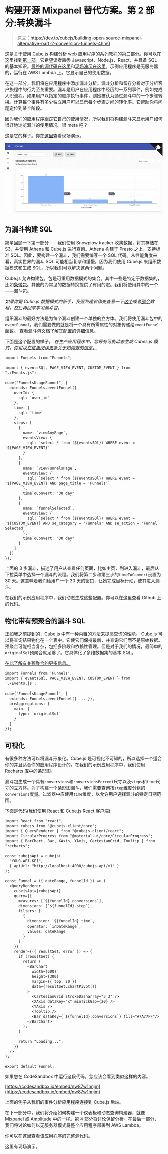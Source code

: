 # 构建开源 Mixpanel 替代方案。第 2 部分:转换漏斗

> 原文：<https://dev.to/cubejs/building-open-source-mixpanel-alternative-part-2-conversion-funnels-4hm0>

这是关于使用 [Cube.js](https://github.com/cube-js/cube.js) 构建分析 web 应用程序的系列教程的第二部分。你可以在这里找到[第一部](https://statsbot.co/blog/building-an-open-source-mixpanel-alternative-1/)。它希望读者熟悉 Javascript、Node.js、React，并具备 SQL 的基本知识。[最终的源代码在这里](https://github.com/cube-js/cube.js/tree/master/examples/event-analytics)和[现场演示在这里](https://d1ygcqhosay4lt.cloudfront.net/)。示例应用程序是无服务器的，运行在 AWS Lambda 上。它显示自己的使用数据。

在这一部分，我们将在应用程序中添加漏斗分析。漏斗分析和留存分析对于分析客户旅程中的行为至关重要。漏斗是用户在应用程序中经历的一系列事件，例如完成入职流程。如果用户以指定的顺序执行事件，则她被认为通过漏斗中的一个步骤转换。计算每个事件有多少独立用户可以显示每个步骤之间的转化率。它帮助你将问题定位到某个阶段。

因为我们的应用程序跟踪它自己的使用情况，所以我们将构建漏斗来显示用户如何很好地浏览漏斗的使用情况。很 meta 吧？

这是它的样子。你[在这里](https://d1ygcqhosay4lt.cloudfront.net/funnels)查看现场演示。

[![](img/2b80b8f74164fa6a6d69c41a746a041f.png)](https://res.cloudinary.com/practicaldev/image/fetch/s--Bs_g3g01--/c_limit%2Cf_auto%2Cfl_progressive%2Cq_auto%2Cw_880/https://media.graphcms.com/yN9dB53UTkOFUwIsjwLT)

## 为漏斗构建 SQL

简单回顾一下第一部分——我们使用 Snowplow tracker 收集数据，将其存储在 S3，并使用 Athena 和 Cube.js 进行查询。Athena 构建于 Presto 之上，支持标准 SQL。因此，要构建一个漏斗，我们需要编写一个 SQL 代码。从性能角度来看，真实世界的漏斗 SQL 可能相当复杂和缓慢。因为我们使用 Cube.js 来组织数据模式和生成 SQL，所以我们可以解决这两个问题。

Cube.js 允许构建包，包是可重用数据模式的集合。其中一些是特定于数据集的，比如[条带包](https://github.com/cube-js/stripe-schema)。其他的为常见的数据转换提供了有用的宏。我们将使用其中的一个——漏斗包。

*如果你是 Cube.js 数据模式的新手，我强烈建议你先查看一下[这个](https://cube.dev/docs/getting-started-cubejs-schema)或者[那个](https://statsbot.co/blog/building-an-open-source-mixpanel-alternative-1/)教程，然后再回来学习漏斗包。*

组织漏斗的最好方法是为每个漏斗创建一个单独的立方体。我们将使用漏斗包中的`eventFunnel`。我们需要做的就是将一个具有所需属性的对象传递给`eventFunnel`函数。
[查看漏斗包文档了解其配置的详细信息。](https://cube.dev/docs/funnels)

下面是这个配置的样子。
*在生产应用程序中，您最有可能动态生成 Cubes.js 模式。[你可以在这里阅读更多关于如何做的信息。](https://cube.dev/docs/schema-generation)*

```
import Funnels from "Funnels";

import { eventsSQl, PAGE_VIEW_EVENT, CUSTOM_EVENT } from "./Events.js";

cube("FunnelsUsageFunnel", {
  extends: Funnels.eventFunnel({
    userId: {
      sql: `user_id`
    },
    time: {
      sql: `time`
    },
    steps: [
      {
        name: `viewAnyPage`,
        eventsView: {
          sql: `select * from (${eventsSQl}) WHERE event = '${PAGE_VIEW_EVENT}`
        }
      },
      {
        name: `viewFunnelsPage`,
        eventsView: {
          sql: `select * from (${eventsSQl}) WHERE event = '${PAGE_VIEW_EVENT} AND page_title = 'Funnels'`
        },
        timeToConvert: "30 day"
      },
      {
        name: `funnelSelected`,
        eventsView: {
          sql: `select * from (${eventsSQl}) WHERE event = '${CUSTOM_EVENT} AND se_category = 'Funnels' AND se_action = 'Funnel Selected'`
        },
        timeToConvert: "30 day"
      }
    ]
  })
}); 
```

上面的 3 步漏斗，描述了用户从查看任何页面，比如主页，到进入漏斗，最后从下拉菜单中选择一个漏斗的流程。我们将第二步和第三步的`timeToConvert`设置为 30 天。这意味着我们给用户一个 30 天的窗口，让她完成目标行动，使其进入漏斗。

在我们的示例应用程序中，我们动态生成这些配置。你可以在这里查看 Github 上的代码。

## 物化带有预聚合的漏斗 SQL

正如我之前提到的，Cube.js 中有一种内置的方法来提高查询的性能。
Cube.js 可以将查询结果物化在一个表中。它使它们保持最新，并查询它们而不是原始数据。预聚合可能相当复杂，包括多阶段和依赖性管理。但是对于我们的情况，最简单的`originalSql`预聚合就足够了。它具体化了多维数据集的基本 SQL。

[在此了解有关预聚合的更多信息。](https://cube.dev/docs/pre-aggregations)

```
import Funnels from 'Funnels';
import { eventsSQl, PAGE_VIEW_EVENT, CUSTOM_EVENT } from './Events.js';

cube('FunnelsUsageFunnel', {
  extends: Funnels.eventFunnel({ ... }),
  preAggregations: {
    main: {
      type: `originalSql`
    }
  }
}); 
```

## 可视化

有很多种方法可以将漏斗形象化。Cube.js 是可视化不可知的，所以选择一个适合你的并且适合你的应用程序设计的。在我们的示例应用程序中，我们使用 Recharts 库中的条形图。

漏斗包生成一个具有`conversions`和`conversionsPercent`尺寸以及`steps`和`time`尺寸的立方体。为了构建一个条形图漏斗，我们需要查询按`step`维度分组的`conversions`度量。过滤器中应使用`time`维度，以允许用户选择漏斗的特定日期范围。

下面是代码(我们使用 React 和 Cube.js React 客户端):

```
import React from "react";
import cubejs from "@cubejs-client/core";
import { QueryRenderer } from "@cubejs-client/react";
import CircularProgress from "@material-ui/core/CircularProgress";
import { BarChart, Bar, XAxis, YAxis, CartesianGrid, Tooltip } from "recharts";

const cubejsApi = cubejs(
  "YOUR-API-KEI",
  { apiUrl: "http://localhost:4000/cubejs-api/v1" }
);

const Funnel = ({ dateRange, funnelId }) => (
  <QueryRenderer
    cubejsApi={cubejsApi}
    query={{
      measures: [`${funnelId}.conversions`],
      dimensions: [`${funnelId}.step`],
      filters: [
        {
          dimension: `${funnelId}.time`,
          operator: `inDateRange`,
          values: dateRange
        }
      ]
    }}
    render={({ resultSet, error }) => {
      if (resultSet) {
        return (
          <BarChart
            width={600}
            height={300}
            margin={{ top: 20 }}
            data={resultSet.chartPivot()}
          >
            <CartesianGrid strokeDasharray="3 3" />
            <XAxis dataKey="x" minTickGap={20} />
            <YAxis />
            <Tooltip />
            <Bar dataKey={`${funnelId}.conversions`} fill="#7A77FF"/>
          </BarChart>
        );
      }

      return "Loading...";
    }}
  />
);

export default Funnel; 
```

如果您在 CodeSandbox 中运行这段代码，您应该会看到类似这样的内容。

[https://codesandbox.io/embed/nw87w1nnjm](https://codesandbox.io/embed/nw87w1nnjm)

上面的例子从我们的事件分析应用程序连接到 Cube.js 后端。

在下一部分中，我们将介绍如何构建一个仪表板和动态查询构建器，就像 Mixpanel 或 Amplitude 中的一样。第 4 部分将讨论保留分析。在最后一部分，我们将讨论如何以无服务器模式将整个应用程序部署到 AWS Lambda。

你可以在这里查看该应用程序的完整源代码。

这里有现场演示。
